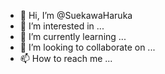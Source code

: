 - 👋 Hi, I’m @SuekawaHaruka
- 👀 I’m interested in ...
- 🌱 I’m currently learning ...
- 💞️ I’m looking to collaborate on ...
- 📫 How to reach me ...

<!---
SuekawaHaruka/SuekawaHaruka is a ✨ special ✨ repository because its `README.md` (this file) appears on your GitHub profile.
You can click the Preview link to take a look at your changes.
--->
